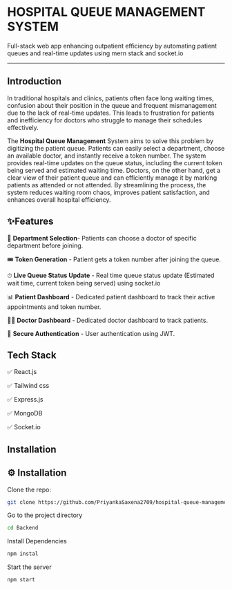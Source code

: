 # HOSPITAL QUEUE MANAGEMENT SYSTEM

Full-stack web app enhancing outpatient efficiency by automating patient queues and real-time updates using mern stack and socket.io

---

## Introduction

In traditional hospitals and clinics, patients often face long waiting times, confusion about their position in the queue and frequent mismanagement due to the lack of real-time updates. This leads to frustration for patients and inefficiency for doctors who struggle to manage their schedules effectively. 

The **Hospital Queue Management** System aims to solve this problem by digitizing the patient queue. Patients can easily select a department, choose an available doctor, and instantly receive a token number. The system provides real-time updates on the queue status, including the current token being served and estimated waiting time. Doctors, on the other hand, get a clear view of their patient queue and can efficiently manage it by marking patients as attended or not attended. 
By streamlining the process, the system reduces waiting room chaos, improves patient satisfaction, and enhances overall hospital efficiency.

##  ✨Features

🏥 **Department Selection**- Patients can choose a doctor of specific department before joining.

🎟  **Token Generation** - Patient gets a token number after joining the queue.

⏱ **Live Queue Status Update** - Real time queue status update (Estimated wait time, current token being served) using socket.io

📊 **Patient Dashboard** - Dedicated patient dashboard to track their active appointments and token number.

👨‍⚕️ **Doctor Dashboard** - Dedicated doctor dashboard to track patients.

🔐 **Secure Authentication** - User authentication using JWT.

## Tech Stack

✅ React.js

✅ Tailwind css

✅ Express.js

✅ MongoDB

✅ Socket.io

## Installation

## ⚙️ Installation

Clone the repo:

```bash
git clone https://github.com/PriyankaSaxena2709/hospital-queue-management-system.git
```

Go to the project directory
```bash
cd Backend
```

Install Dependencies 
```bash
npm instal
```

Start the server
```bash
npm start
```








